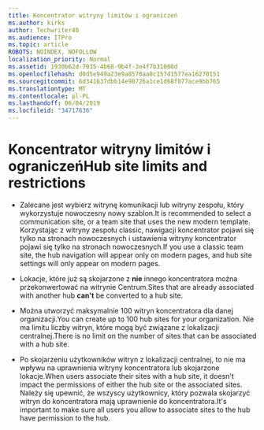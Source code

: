 ```yaml
---
title: Koncentrator witryny limitów i ograniczeń
ms.author: kirks
author: Techwriter40
ms.audience: ITPro
ms.topic: article
ROBOTS: NOINDEX, NOFOLLOW
localization_priority: Normal
ms.assetid: 1930b62d-7035-4b68-9b4f-3e4f7b31000d
ms.openlocfilehash: d0d5e949a23e9a8570aa0c157d1577ea16270151
ms.sourcegitcommit: 6d341637dbb14e90726a1ce1d68f077ace9bb765
ms.translationtype: MT
ms.contentlocale: pl-PL
ms.lasthandoff: 06/04/2019
ms.locfileid: "34717636"
---
```

# <a name="hub-site-limits-and-restrictions"></a><span data-ttu-id="10837-102">Koncentrator witryny limitów i ograniczeń</span><span class="sxs-lookup"><span data-stu-id="10837-102">Hub site limits and restrictions</span></span>

- <span data-ttu-id="10837-103">Zalecane jest wybierz witrynę komunikacji lub witryny zespołu, który wykorzystuje nowoczesny nowy szablon.</span><span class="sxs-lookup"><span data-stu-id="10837-103">It is recommended to select a communication site, or a team site that uses the new modern template.</span></span> <span data-ttu-id="10837-104">Korzystając z witryny zespołu classic, nawigacji koncentrator pojawi się tylko na stronach nowoczesnych i ustawienia witryny koncentrator pojawi się tylko na stronach nowoczesnych.</span><span class="sxs-lookup"><span data-stu-id="10837-104">If you use a classic team site, the hub navigation will appear only on modern pages, and hub site settings will only appear on modern pages.</span></span>

- <span data-ttu-id="10837-105">Lokacje, które już są skojarzone z **nie** innego koncentratora można przekonwertować na witrynie Centrum.</span><span class="sxs-lookup"><span data-stu-id="10837-105">Sites that are already associated with another hub **can't** be converted to a hub site.</span></span> 

- <span data-ttu-id="10837-106">Można utworzyć maksymalnie 100 witryn koncentratora dla danej organizacji.</span><span class="sxs-lookup"><span data-stu-id="10837-106">You can create up to 100 hub sites for your organization.</span></span> <span data-ttu-id="10837-107">Nie ma limitu liczby witryn, które mogą być związane z lokalizacji centralnej.</span><span class="sxs-lookup"><span data-stu-id="10837-107">There is no limit on the number of sites that can be associated with a hub site.</span></span>

- <span data-ttu-id="10837-108">Po skojarzeniu użytkowników witryn z lokalizacji centralnej, to nie ma wpływu na uprawnienia witryny koncentratora lub skojarzone lokacje.</span><span class="sxs-lookup"><span data-stu-id="10837-108">When users associate their sites with a hub site, it doesn't impact the permissions of either the hub site or the associated sites.</span></span> <span data-ttu-id="10837-109">Należy się upewnić, że wszyscy użytkownicy, który pozwala skojarzyć witryn do koncentratora mają uprawnienie do koncentratora.</span><span class="sxs-lookup"><span data-stu-id="10837-109">It's important to make sure all users you allow to associate sites to the hub have permission to the hub.</span></span>



